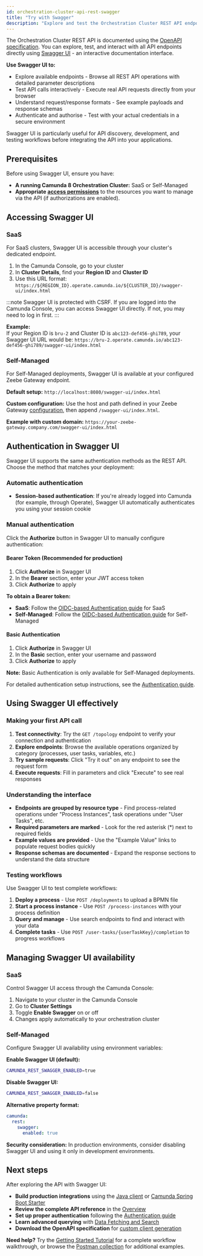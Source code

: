 ```yaml
---
id: orchestration-cluster-api-rest-swagger
title: "Try with Swagger"
description: "Explore and test the Orchestration Cluster REST API endpoints interactively with Swagger UI."
---
```


The Orchestration Cluster REST API is documented using the [OpenAPI specification](https://github.com/camunda/camunda/blob/main/zeebe/gateway-protocol/src/main/proto/rest-api.yaml). You can explore, test, and interact with all API endpoints directly using [Swagger UI](https://swagger.io/tools/swagger-ui/) - an interactive documentation interface.

**Use Swagger UI to:**

- Explore available endpoints - Browse all REST API operations with detailed parameter descriptions
- Test API calls interactively - Execute real API requests directly from your browser
- Understand request/response formats - See example payloads and response schemas
- Authenticate and authorise - Test with your actual credentials in a secure environment

Swagger UI is particularly useful for API discovery, development, and testing workflows before integrating the API into your applications.

## Prerequisites

Before using Swagger UI, ensure you have:

- **A running Camunda 8 Orchestration Cluster:** SaaS or Self-Managed
- **Appropriate [access permissions](../../components/concepts/access-control/authorizations.md)** to the resources you want to manage via the API (if authorizations are enabled).

## Accessing Swagger UI

### SaaS

For SaaS clusters, Swagger UI is accessible through your cluster's dedicated endpoint.

1. In the Camunda Console, go to your cluster
2. In **Cluster Details**, find your **Region ID** and **Cluster ID**
3. Use this URL format: `https://${REGION_ID}.operate.camunda.io/${CLUSTER_ID}/swagger-ui/index.html`

:::note
Swagger UI is protected with CSRF. If you are logged into the Camunda Console, you can access Swagger UI directly. If not, you may need to log in first.
:::

**Example:**  
If your Region ID is `bru-2` and Cluster ID is `abc123-def456-ghi789`, your Swagger UI URL would be:
`https://bru-2.operate.camunda.io/abc123-def456-ghi789/swagger-ui/index.html`

### Self-Managed

For Self-Managed deployments, Swagger UI is available at your configured Zeebe Gateway endpoint.

**Default setup:**
`http://localhost:8080/swagger-ui/index.html`

**Custom configuration:**
Use the host and path defined in your Zeebe Gateway [configuration](/self-managed/installation-methods/helm/configure/ingress-setup.md), then append `/swagger-ui/index.html`.

**Example with custom domain:**
`https://your-zeebe-gateway.company.com/swagger-ui/index.html`

## Authentication in Swagger UI

Swagger UI supports the same authentication methods as the REST API. Choose the method that matches your deployment:

### Automatic authentication

- **Session-based authentication**: If you're already logged into Camunda (for example, through Operate), Swagger UI automatically authenticates you using your session cookie

### Manual authentication

Click the **Authorize** button in Swagger UI to manually configure authentication:

#### Bearer Token (Recommended for production)

1. Click **Authorize** in Swagger UI
2. In the **Bearer** section, enter your JWT access token
3. Click **Authorize** to apply

**To obtain a Bearer token:**

- **SaaS**: Follow the [OIDC-based Authentication guide](./orchestration-cluster-api-rest-authentication.md#oidc-access-token-authentication-using-client-credentials) for SaaS
- **Self-Managed**: Follow the [OIDC-based Authentication guide](./orchestration-cluster-api-rest-authentication.md#oidc-access-token-authentication-using-client-credentials) for Self-Managed

#### Basic Authentication

1. Click **Authorize** in Swagger UI
2. In the **Basic** section, enter your username and password
3. Click **Authorize** to apply

**Note:** Basic Authentication is only available for Self-Managed deployments.

For detailed authentication setup instructions, see the [Authentication guide](./orchestration-cluster-api-rest-authentication.md).

## Using Swagger UI effectively

### Making your first API call

1. **Test connectivity**: Try the `GET /topology` endpoint to verify your connection and authentication
2. **Explore endpoints**: Browse the available operations organized by category (processes, user tasks, variables, etc.)
3. **Try sample requests**: Click "Try it out" on any endpoint to see the request form
4. **Execute requests**: Fill in parameters and click "Execute" to see real responses

### Understanding the interface

- **Endpoints are grouped by resource type** - Find process-related operations under "Process Instances", task operations under "User Tasks", etc.
- **Required parameters are marked** - Look for the red asterisk (\*) next to required fields
- **Example values are provided** - Use the "Example Value" links to populate request bodies quickly
- **Response schemas are documented** - Expand the response sections to understand the data structure

### Testing workflows

Use Swagger UI to test complete workflows:

1. **Deploy a process** - Use `POST /deployments` to upload a BPMN file
2. **Start a process instance** - Use `POST /process-instances` with your process definition
3. **Query and manage** - Use search endpoints to find and interact with your data
4. **Complete tasks** - Use `POST /user-tasks/{userTaskKey}/completion` to progress workflows

## Managing Swagger UI availability

### SaaS

Control Swagger UI access through the Camunda Console:

1. Navigate to your cluster in the Camunda Console
2. Go to **Cluster Settings**
3. Toggle **Enable Swagger** on or off
4. Changes apply automatically to your orchestration cluster

### Self-Managed

Configure Swagger UI availability using environment variables:

**Enable Swagger UI (default):**

```bash
CAMUNDA_REST_SWAGGER_ENABLED=true
```

**Disable Swagger UI:**

```bash
CAMUNDA_REST_SWAGGER_ENABLED=false
```

**Alternative property format:**

```yaml
camunda:
  rest:
    swagger:
      enabled: true
```

**Security consideration:** In production environments, consider disabling Swagger UI and using it only in development environments.

## Next steps

After exploring the API with Swagger UI:

- **Build production integrations** using the [Java client](/apis-tools/java-client/getting-started.md) or [Camunda Spring Boot Starter](/apis-tools/camunda-spring-boot-starter/getting-started.md)
- **Review the complete API reference** in the [Overview](./orchestration-cluster-api-rest-overview.md)
- **Set up proper authentication** following the [Authentication guide](./orchestration-cluster-api-rest-authentication.md)
- **Learn advanced querying** with [Data Fetching and Search](./orchestration-cluster-api-rest-data-fetching.md)
- **Download the OpenAPI specification** for [custom client generation](https://github.com/camunda/camunda/blob/main/zeebe/gateway-protocol/src/main/proto/rest-api.yaml)

**Need help?** Try the [Getting Started Tutorial](/guides/getting-started-example.md) for a complete workflow walkthrough, or browse the [Postman collection](https://www.postman.com/camundateam/camunda-8-postman/collection/apl78x9/camunda-8-api-rest) for additional examples.
